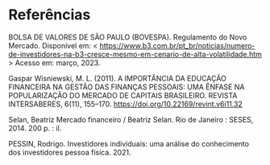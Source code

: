 # Referências

BOLSA DE VALORES DE SÃO PAULO (BOVESPA). Regulamento do Novo Mercado. Disponível em: < https://www.b3.com.br/pt_br/noticias/numero-de-investidores-na-b3-cresce-mesmo-em-cenario-de-alta-volatilidade.htm > Acesso em: março, 2023. 

Gaspar Wisniewski, M. L. (2011). A IMPORTÂNCIA DA EDUCAÇÃO FINANCEIRA NA GESTÃO DAS FINANÇAS PESSOAIS: UMA ÊNFASE NA POPULARIZAÇÃO DO MERCADO DE CAPITAIS BRASILEIRO. REVISTA INTERSABERES, 6(11), 155–170. https://doi.org/10.22169/revint.v6i11.32 

Selan, Beatriz Mercado financeiro / Beatriz Selan. Rio de Janeiro : SESES, 2014. 200 p. : il. 

PESSIN, Rodrigo. Investidores individuais: uma análise do conhecimento dos investidores pessoa física. 2021. 